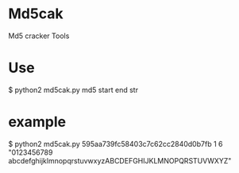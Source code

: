 # Md5cak
Md5 cracker Tools
# Use 
$ python2 md5cak.py md5 start end str
# example
$ python2 md5cak.py 595aa739fc58403c7c62cc2840d0b7fb 1 6 "0123456789 abcdefghijklmnopqrstuvwxyzABCDEFGHIJKLMNOPQRSTUVWXYZ"
